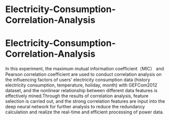 # Electricity-Consumption-Correlation-Analysis
# Electricity-Consumption-Correlation-Analysis
In this experiment, the maximum mutual information coefficient（MIC） and Pearson correlation coefficient are used to conduct correlation analysis on the influencing factors of users' electricity consumption data (history electricity consumption, temperature, holiday, month) with GEFCom2012 dataset, and the nonlinear relationship between different data features is effectively mined.Through the results of correlation analysis, feature selection is carried out, and the strong correlation features are input into the deep neural network for further analysis to reduce the redundancy calculation and realize the real-time and efficient processing of power data.
